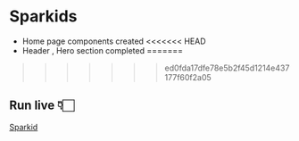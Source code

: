 # Sparkids

- Home page components created
<<<<<<< HEAD
- Header , Hero section completed
=======
>>>>>>> ed0fda17dfe78e5b2f45d1214e437177f60f2a05
## Run live 👇🏻
[Sparkid](https://AmullyaPatil.github.io/Sparkids)
